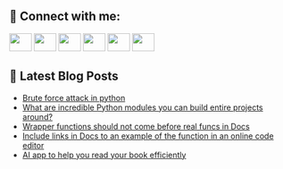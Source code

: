 ## 🔎 Connect with me:
[<img height="32" width="40" src="https://cdn.jsdelivr.net/npm/simple-icons@v5/icons/telegram.svg" />](https://t.me/bullbesh)
[<img height="32" width="40" src="https://cdn.jsdelivr.net/npm/simple-icons@v5/icons/vk.svg" />](https://vk.com/bullbesh)
[<img height="32" width="40" src="https://cdn.jsdelivr.net/npm/simple-icons@v5/icons/twitter.svg" />](https://twitter.com/bullbesh1)
[<img height="32" width="40" src="https://cdn.jsdelivr.net/npm/simple-icons@v5/icons/instagram.svg" />](https://www.instagram.com/bullbesh)
[<img height="32" width="40" src="https://cdn.jsdelivr.net/npm/simple-icons@v5/icons/reddit.svg" />](https://www.reddit.com/user/bullbesh)
[<img height="32" width="40" src="https://cdn.jsdelivr.net/npm/simple-icons@v5/icons/youtube.svg" />](https://www.youtube.com/channel/UCtfjRs6uzgq5mfm8S06WTcg)

## 📕 Latest Blog Posts
<!-- BLOG-POST-LIST:START -->
- [Brute force attack in python](https://www.reddit.com/r/Python/comments/uwzh6m/brute_force_attack_in_python/)
- [What are incredible Python modules you can build entire projects around?](https://www.reddit.com/r/Python/comments/uwy8b9/what_are_incredible_python_modules_you_can_build/)
- [Wrapper functions should not come before real funcs in Docs](https://www.reddit.com/r/Python/comments/uwxr0u/wrapper_functions_should_not_come_before_real/)
- [Include links in Docs to an example of the function in an online code editor](https://www.reddit.com/r/Python/comments/uwxk52/include_links_in_docs_to_an_example_of_the/)
- [AI app to help you read your book efficiently](https://www.reddit.com/r/Python/comments/uwvc4o/ai_app_to_help_you_read_your_book_efficiently/)
<!-- BLOG-POST-LIST:END -->
